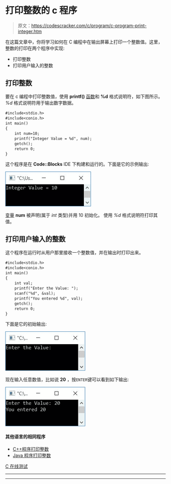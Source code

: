 # 打印整数的 c 程序

> 原文：<https://codescracker.com/c/program/c-program-print-integer.htm>

在这篇文章中，你将学习如何在 C 编程中在输出屏幕上打印一个整数值。这里，整数的打印在两个程序中实现:

*   打印整数
*   打印用户输入的整数

## 打印整数

要在 c 编程中打印整数值，使用 **printf()** [函数](/c/c-functions.htm)和 **%d** 格式说明符，如下图所示。 *%d* 格式说明符用于输出数字数据。

```
#include<stdio.h>
#include<conio.h>
int main()
{
    int num=10;
    printf("Integer Value = %d", num);
    getch();
    return 0;
}
```

这个程序是在 **Code::Blocks** IDE 下构建和运行的。下面是它的示例输出:

![c program print integer](img/4da95d98ebc814daa9a30e1808df9f3d.png)

[变量](/c/c-variables.htm) **num** 被声明(属于 *int* 类型)并用 10 初始化。 使用 *%d* 格式说明符打印其值。

## 打印用户输入的整数

这个程序在运行时从用户那里接收一个整数值，并在输出时打印出来。

```
#include<stdio.h>
#include<conio.h>
int main()
{
    int val;
    printf("Enter the Value: ");
    scanf("%d", &val);
    printf("You entered %d", val);
    getch();
    return 0;
}
```

下面是它的初始输出:

![c print integer entered by user](img/5a6780fc29eb8616b6f07019a5b76bdf.png)

现在输入任意数值，比如说 **20** ，按`ENTER`键可以看到如下输出:

![print integer value in c](img/2e9c2af0fb44e0dbfccd64fa5d313c0d.png)

#### 其他语言的相同程序

*   [C++程序打印整数](/cpp/program/cpp-program-print-integer.htm)
*   [Java 程序打印整数](/java/program/java-program-print-integer.htm)

[C 在线测试](/exam/showtest.php?subid=2)

* * *

* * *